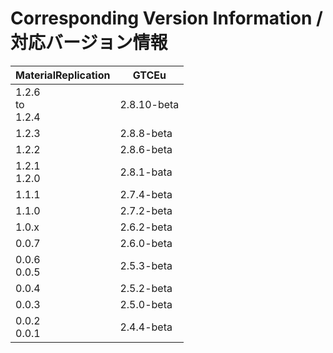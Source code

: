 # Corresponding Version Information / 対応バージョン情報
| MaterialReplication | GTCEu       |
|---------------------|-------------|
| 1.2.6 <br> to <br> 1.2.4    | 2.8.10-beta |
| 1.2.3               | 2.8.8-beta  |
| 1.2.2               | 2.8.6-beta  |
| 1.2.1 <br> 1.2.0    | 2.8.1-bata  |
| 1.1.1               | 2.7.4-beta  |
| 1.1.0               | 2.7.2-beta  |
| 1.0.x               | 2.6.2-beta  |
| 0.0.7               | 2.6.0-beta  |
| 0.0.6 <br> 0.0.5    | 2.5.3-beta  |
| 0.0.4               | 2.5.2-beta  |
| 0.0.3               | 2.5.0-beta  |
| 0.0.2 <br> 0.0.1    | 2.4.4-beta  |

